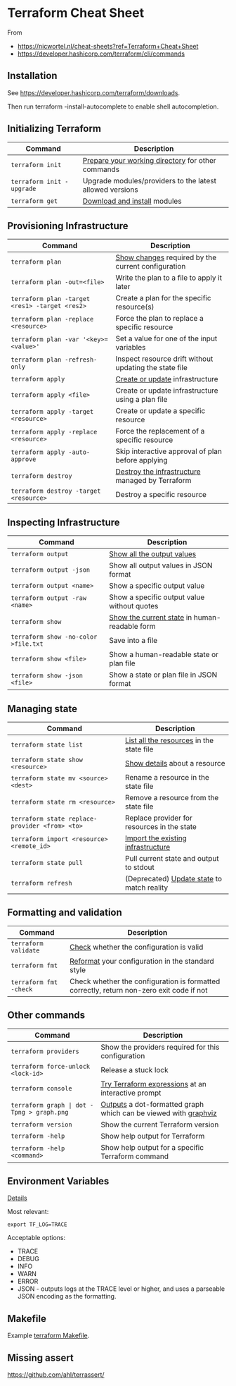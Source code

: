 # Terraform Cheat Sheet

From

* https://nicwortel.nl/cheat-sheets?ref=Terraform+Cheat+Sheet
* https://developer.hashicorp.com/terraform/cli/commands


## Installation

See https://developer.hashicorp.com/terraform/downloads.

Then run terraform -install-autocomplete to enable shell autocompletion.

## Initializing Terraform

Command|Description
-------|-----------
`terraform init`|[Prepare your working directory](https://developer.hashicorp.com/terraform/cli/commands/init) for other commands
`terraform init -upgrade`|Upgrade modules/providers to the latest allowed versions
`terraform get`|[Download and install](https://developer.hashicorp.com/terraform/cli/commands/get) modules

## Provisioning Infrastructure

Command|Description
-------|-----------
`terraform plan`|[Show changes](https://developer.hashicorp.com/terraform/cli/commands/plan) required by the current configuration
`terraform plan -out=<file>`|Write the plan to a file to apply it later
`terraform plan -target <res1> -target <res2>`|Create a plan for the specific resource(s)
`terraform plan -replace <resource>`|Force the plan to replace a specific resource
`terraform plan -var '<key>=<value>'`|Set a value for one of the input variables
`terraform plan -refresh-only`|Inspect resource drift without updating the state file
`terraform apply`|[Create or update](https://developer.hashicorp.com/terraform/cli/commands/apply) infrastructure
`terraform apply <file>`|Create or update infrastructure using a plan file
`terraform apply -target <resource>`|Create or update a specific resource
`terraform apply -replace <resource>`|Force the replacement of a specific resource
`terraform apply -auto-approve`|Skip interactive approval of plan before applying
`terraform destroy`|[Destroy the infrastructure](https://developer.hashicorp.com/terraform/cli/commands/destroy) managed by Terraform
`terraform destroy -target <resource>`|Destroy a specific resource

## Inspecting Infrastructure

Command|Description
-------|-----------
`terraform output`|[Show all the output values](https://developer.hashicorp.com/terraform/cli/commands/output)
`terraform output -json`|Show all output values in JSON format
`terraform output <name>`|Show a specific output value
`terraform output -raw <name>`|Show a specific output value without quotes
`terraform show`|[Show the current state](https://developer.hashicorp.com/terraform/cli/commands/show) in human-readable form
`terraform show -no-color >file.txt`|Save into a file
`terraform show <file>`|Show a human-readable state or plan file
`terraform show -json <file>`|Show a state or plan file in JSON format

## Managing state

Command|Description
-------|-----------
`terraform state list`|[List all the resources](https://developer.hashicorp.com/terraform/cli/commands/state/list) in the state file
`terraform state show <resource>`|[Show details](https://developer.hashicorp.com/terraform/cli/commands/state/show) about a resource
`terraform state mv <source> <dest>`|Rename a resource in the state file
`terraform state rm <resource>`|Remove a resource from the state file
`terraform state replace-provider <from> <to>`|Replace provider for resources in the state
`terraform import <resource> <remote_id>`|[Import the existing infrastructure](https://developer.hashicorp.com/terraform/cli/commands/import)
`terraform state pull`|Pull current state and output to stdout
`terraform refresh`|(Deprecated) [Update state](https://developer.hashicorp.com/terraform/cli/commands/refresh) to match reality

## Formatting and validation

Command|Description
-------|-----------
`terraform validate`|[Check](https://developer.hashicorp.com/terraform/cli/commands/validate) whether the configuration is valid
`terraform fmt`|[Reformat](https://developer.hashicorp.com/terraform/cli/commands/fmt) your configuration in the standard style
`terraform fmt -check`|Check whether the configuration is formatted correctly, return non-zero exit code if not


## Other commands
Command|Description
-------|-----------
`terraform providers`|Show the providers required for this configuration
`terraform force-unlock <lock-id>`|Release a stuck lock
`terraform console`|[Try Terraform expressions](https://developer.hashicorp.com/terraform/cli/commands/console) at an interactive prompt
`terraform graph \| dot -Tpng > graph.png`|[Outputs](https://developer.hashicorp.com/terraform/cli/commands/graph) a dot-formatted graph which can be viewed with [graphviz](https://graphviz.org/download/)
`terraform version`|Show the current Terraform version
`terraform -help`|Show help output for Terraform
`terraform -help <command>`|Show help output for a specific Terraform command

## Environment Variables

[Details](https://developer.hashicorp.com/terraform/cli/config/environment-variables)

Most relevant:
```
export TF_LOG=TRACE
```
Acceptable options:

* TRACE
* DEBUG
* INFO
* WARN
* ERROR
* JSON - outputs logs at the TRACE level or higher, and uses a parseable
JSON encoding as the formatting.

## Makefile

Example [terraform Makefile](make/terraform.mak).

## Missing assert

https://github.com/ahl/terrassert/
